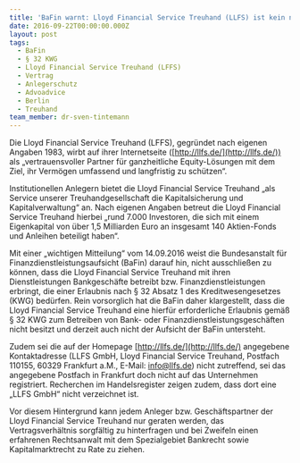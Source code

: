 ```yaml
---
title: 'BaFin warnt: Lloyd Financial Service Treuhand (LLFS) ist kein nach § 32 KWG zugelassenes Institut!'
date: 2016-09-22T00:00:00.000Z
layout: post
tags:
  - BaFin
  - § 32 KWG
  - Lloyd Financial Service Treuhand (LFFS)
  - Vertrag
  - Anlegerschutz
  - Advoadvice
  - Berlin
  - Treuhand
team_member: dr-sven-tintemann
---
```



Die Lloyd Financial Service Treuhand (LFFS), gegr&uuml;ndet nach eigenen Angaben 1983, wirbt auf ihrer Internetseite ([http://llfs.de/](http://llfs.de/)) als „vertrauensvoller Partner f&uuml;r ganzheitliche Equity-L&ouml;sungen mit dem Ziel, ihr Verm&ouml;gen umfassend und langfristig zu sch&uuml;tzen“.

Institutionellen Anlegern bietet die Lloyd Financial Service Treuhand „als Service unserer Treuhandgesellschaft die Kapitalsicherung und Kapitalverwaltung“ an. Nach eigenen Angaben betreut die Lloyd Financial Service Treuhand hierbei „rund 7.000 Investoren, die sich mit einem Eigenkapital von &uuml;ber 1,5 Milliarden Euro an insgesamt 140 Aktien-Fonds und Anleihen beteiligt haben“.

Mit einer „wichtigen Mitteilung“ vom 14.09.2016 weist die Bundesanstalt f&uuml;r Finanzdienstleistungsaufsicht (BaFin) darauf hin, nicht ausschlie&szlig;en zu k&ouml;nnen, dass die Lloyd Financial Service Treuhand mit ihren Dienstleistungen Bankgesch&auml;fte betreibt bzw. Finanzdienstleistungen erbringt, die einer Erlaubnis nach &sect; 32 Absatz 1 des Kreditwesengesetzes (KWG) bed&uuml;rfen. Rein vorsorglich hat die BaFin daher klargestellt, dass die Lloyd Financial Service Treuhand eine hierf&uuml;r erforderliche Erlaubnis gem&auml;&szlig; &sect; 32 KWG zum Betreiben von Bank- oder Finanzdienstleistungsgesch&auml;ften nicht besitzt und derzeit auch nicht der Aufsicht der BaFin untersteht.

Zudem sei die auf der Homepage [http://llfs.de/](http://llfs.de/) angegebene Kontaktadresse (LLFS GmbH, Lloyd Financial Service Treuhand, Postfach 110155, 60329 Frankfurt a.M., E-Mail: [info@llfs.de](mailto:info@llfs.de)) nicht zutreffend, sei das angegebene Postfach in Frankfurt doch nicht auf das Unternehmen registriert. Recherchen im Handelsregister zeigen zudem, dass dort eine „LLFS GmbH“ nicht verzeichnet ist.

Vor diesem Hintergrund kann jedem Anleger bzw. Gesch&auml;ftspartner der Lloyd Financial Service Treuhand nur geraten werden, das Vertragsverh&auml;ltnis sorgf&auml;ltig zu hinterfragen und bei Zweifeln einen erfahrenen Rechtsanwalt mit dem Spezialgebiet Bankrecht sowie Kapitalmarktrecht zu Rate zu ziehen.